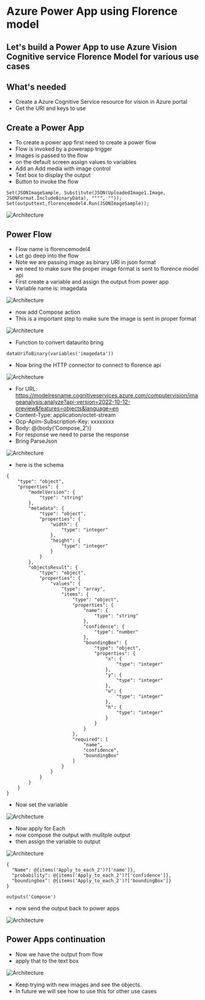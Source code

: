 # Azure Power App using Florence model

## Let's build a Power App to use Azure Vision Cognitive service Florence Model for various use cases

## What's needed

- Create a Azure Cognitive Service resource for vision in Azure portal
- Get the URI and keys to use

## Create a Power App

- To create a power app first need to create a power flow
- Flow is invoked by a powerapp trigger
- Images is passed to the flow
- on the default screen assign values to variables
- Add an Add media with image control
- Text box to display the output
- Button to invoke the flow
  
```
Set(JSONImageSample, Substitute(JSON(UploadedImage1.Image, JSONFormat.IncludeBinaryData), """", ""));
Set(outputtext,florencemodel4.Run(JSONImageSample));
```

![Architecture](https://github.com/balakreshnan/Samples2023/blob/main/AzureAI/images/florence1.jpg "Architecture")

## Power Flow

- Flow name is florencemodel4
- Let go deep into the flow
- Note we are passing image as binary URI in json format
- we need to make sure the proper image format is sent to florence model api
- First create a variable and assign the output from power app
- Variable name is: imagedata

![Architecture](https://github.com/balakreshnan/Samples2023/blob/main/AzureAI/images/florence3.jpg "Architecture")

- now add Compose action
- This is a important step to make sure the image is sent in proper format

![Architecture](https://github.com/balakreshnan/Samples2023/blob/main/AzureAI/images/florence4.jpg "Architecture")

- Function to convert dataurito bring

```
dataUriToBinary(variables('imagedata'))
```

- Now bring the HTTP connector to connect to florence api

![Architecture](https://github.com/balakreshnan/Samples2023/blob/main/AzureAI/images/florence5.jpg "Architecture")

- For URL: https://modelresname.cognitiveservices.azure.com/computervision/imageanalysis:analyze?api-version=2022-10-12-preview&features=objects&language=en
- Content-Type: application/octet-stream
- Ocp-Apim-Subscription-Key: xxxxxxxx
- Body: @{body('Compose_2')}
- For response we need to parse the response
- Bring ParseJson

![Architecture](https://github.com/balakreshnan/Samples2023/blob/main/AzureAI/images/florence6.jpg "Architecture")

- here is the schema

```
{
    "type": "object",
    "properties": {
        "modelVersion": {
            "type": "string"
        },
        "metadata": {
            "type": "object",
            "properties": {
                "width": {
                    "type": "integer"
                },
                "height": {
                    "type": "integer"
                }
            }
        },
        "objectsResult": {
            "type": "object",
            "properties": {
                "values": {
                    "type": "array",
                    "items": {
                        "type": "object",
                        "properties": {
                            "name": {
                                "type": "string"
                            },
                            "confidence": {
                                "type": "number"
                            },
                            "boundingBox": {
                                "type": "object",
                                "properties": {
                                    "x": {
                                        "type": "integer"
                                    },
                                    "y": {
                                        "type": "integer"
                                    },
                                    "w": {
                                        "type": "integer"
                                    },
                                    "h": {
                                        "type": "integer"
                                    }
                                }
                            }
                        },
                        "required": [
                            "name",
                            "confidence",
                            "boundingBox"
                        ]
                    }
                }
            }
        }
    }
}
```

- Now set the variable

![Architecture](https://github.com/balakreshnan/Samples2023/blob/main/AzureAI/images/florence7.jpg "Architecture")

- Now apply for Each
- now compose the output with mulitple output
- then assign the variable to output

![Architecture](https://github.com/balakreshnan/Samples2023/blob/main/AzureAI/images/florence8.jpg "Architecture")

```
{
  "Name": @{items('Apply_to_each_2')?['name']},
  "probability": @{items('Apply_to_each_2')?['confidence']},
  "boundingbox": @{items('Apply_to_each_2')?['boundingBox']}
}
```

```
outputs('Compose')
```

- now send the output back to power apps

![Architecture](https://github.com/balakreshnan/Samples2023/blob/main/AzureAI/images/florence9.jpg "Architecture")

## Power Apps continuation

- Now we have the output from flow
- apply that to the text box

![Architecture](https://github.com/balakreshnan/Samples2023/blob/main/AzureAI/images/florence1.jpg "Architecture")

- Keep trying with new images and see the objects.
- In future we will see how to use this for other use cases
